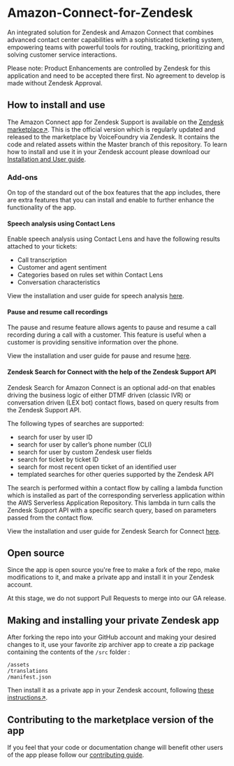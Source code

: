 # Amazon-Connect-for-Zendesk
An integrated solution for Zendesk and Amazon Connect that combines advanced contact center capabilities with a sophisticated ticketing system, empowering teams with powerful tools for routing, tracking, prioritizing and solving customer service interactions.

Please note: Product Enhancements are controlled by Zendesk for this application and need to be accepted there first. No agreement to develop is made without Zendesk Approval.

## How to install and use
The Amazon Connect app for Zendesk Support is available on the [Zendesk marketplace↗](https://www.zendesk.com/apps/support/amazon-connect/). This is the official version which is regularly updated and released to the marketplace by VoiceFoundry via Zendesk. It contains the code and related assets within the Master branch of this repository. To learn how to install and use it in your Zendesk account please download our [Installation and User guide](docs/Amazon%20Connect%20App%20for%20Zendesk%20v2.2%20-%20Installation%20and%20User%20Guide.pdf).

### Add-ons
On top of the standard out of the box features that the app includes, there are extra features that you can install and enable to further enhance the functionality of the app.
#### Speech analysis using Contact Lens
Enable speech analysis using Contact Lens and have the following results attached to your tickets:
- Call transcription
- Customer and agent sentiment
- Categories based on rules set within Contact Lens
- Conversation characteristics

View the installation and user guide for speech analysis [here](add-ons/contact-lens/Enabling%20speech%20analysis%20using%20Contact%20Lens-v2.2.pdf).
#### Pause and resume call recordings
The pause and resume feature allows agents to pause and resume a call recording during a call with a customer. This feature is useful when a customer is providing sensitive information over the phone.

View the installation and user guide for pause and resume [here](add-ons/connect-auth/Enabling%20pause%20and%20resume%20call%20recordings-v2.2.pdf).
#### Zendesk Search for Connect with the help of the Zendesk Support API
Zendesk Search for Amazon Connect is an optional add-on that enables driving the business logic of either DTMF driven (classic IVR) or conversation driven (LEX bot) contact flows, based on query results from the Zendesk Support API.

The following types of searches are supported:
- search for user by user ID
- search for user by caller’s phone number (CLI)
- search for user by custom Zendesk user fields
- search for ticket by ticket ID
- search for most recent open ticket of an identified user
- templated searches for other queries supported by the Zendesk API

The search is performed within a contact flow by calling a lambda function which is installed as part of the corresponding serverless application within the AWS Serverless Application Repository. This lambda in turn calls the Zendesk Support API with a specific search query, based on parameters passed from the contact flow.

View the installation and user guide for Zendesk Search for Connect [here](add-ons/zendesk-search/Zendesk%20Search%20for%20Connect%20with%20the%20help%20of%20the%20Zendesk%20Support%20API-v2.2.pdf).
## Open source
Since the app is open source you're free to make a fork of the repo, make modifications to it, and make a private app and install it in your Zendesk account.

At this stage, we do not support Pull Requests to merge into our GA release.

## Making and installing your private Zendesk app
After forking the repo into your GitHub account and making your desired changes to it, use your favorite zip archiver app to create a zip package containing the contents of the `/src` folder :
```
/assets
/translations
/manifest.json
```
Then install it as a private app in your Zendesk account, following [these instructions↗](https://support.zendesk.com/hc/en-us/articles/203662486-Managing-your-installed-apps#topic_x3y_r22_r5).
## Contributing to the marketplace version of the app
If you feel that your code or documentation change will benefit other users of the app please follow our [contributing guide](CONTRIBUTING.md).
